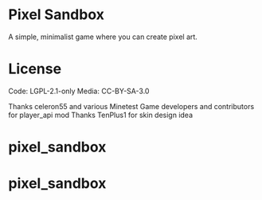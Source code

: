 # Pixel Sandbox
A simple, minimalist game where you can create pixel art.

# License
Code: LGPL-2.1-only
Media: CC-BY-SA-3.0

Thanks celeron55 and various Minetest Game developers and contributors for player_api mod
Thanks TenPlus1 for skin design idea
# pixel_sandbox
# pixel_sandbox
